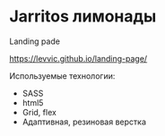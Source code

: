 # Jarritos лимонады

Landing pade 

https://levvic.github.io/landing-page/

Используемые технологии:
- SASS
- html5
- Grid, flex
- Адаптивная, резиновая верстка
